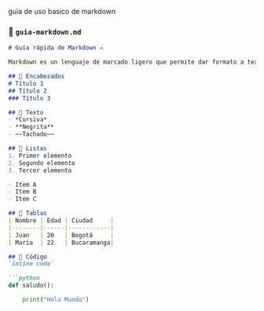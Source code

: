guia de uso basico de markdown

### 📜 `guia-markdown.md`

```markdown
# Guía rápida de Markdown ✍️

Markdown es un lenguaje de marcado ligero que permite dar formato a textos de manera sencilla.

## 🔹 Encabezados
# Título 1
## Título 2
### Título 3

## 🔹 Texto
- *Cursiva*
- **Negrita**
- ~~Tachado~~

## 🔹 Listas
1. Primer elemento
2. Segundo elemento
3. Tercer elemento

- Item A
- Item B
- Item C

## 🔹 Tablas
| Nombre | Edad | Ciudad     |
|--------|------|------------|
| Juan   | 20   | Bogotá     |
| María  | 22   | Bucaramanga|

## 🔹 Código
`inline code`

```python
def saludo():

    print("Hola Mundo")
